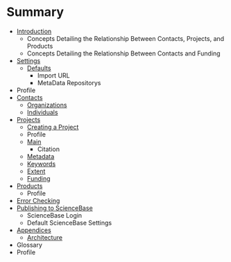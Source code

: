 # Summary

* [Introduction](README.md)
  * Concepts Detailing the Relationship Between Contacts, Projects, and Products
  * Concepts Detailing the Relationship Between Contacts and Funding
* [Settings](settings.md)
  * [Defaults](settings/defaults.md)
    * Import URL
    * MetaData Repositorys
* Profile
* [Contacts](chapter1.md)
  * [Organizations](chapter1/organizations.md)
  * [Individuals](chapter1/individuals.md)
* [Projects](projects.md)
  * [Creating a Project](projects/creating-an-project-record.md)
  * Profile
  * [Main](projects/main.md)
    * Citation
  * [Metadata](projects/metadata.md)
  * [Keywords](projects/keywords.md)
  * [Extent](projects/extent.md)
  * [Funding](projects/funding.md)
* [Products](products.md)
  * Profile
* [Error Checking](error-checking.md)
* [Publishing to ScienceBase](exporting-to-sciencebase.md)
  * ScienceBase Login
  * Default ScienceBase Settings
* [Appendices](appendices.md)
  * [Architecture](appendices/architecture.md)
* Glossary
* Profile

